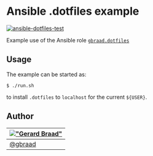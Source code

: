 Ansible .dotfiles example
=========================

[![ansible-dotfiles-test](https://github.com/gbraad-dotfiles/ansible-dotfiles-example/actions/workflows/build-process.yml/badge.svg)](https://github.com/gbraad-dotfiles/ansible-dotfiles-example/actions/workflows/build-process.yml)


Example use of the Ansible role [`gbraad.dotfiles`](https://github.com/gbraad-dotfiles/ansible-role-dotfiles/)


## Usage

The example can be started as:
```
$ ./run.sh
```

to install `.dotfiles` to `localhost` for the current `${USER}`.



## Author

| [!["Gerard Braad"](http://gravatar.com/avatar/e466994eea3c2a1672564e45aca844d0.png?s=60)](http://gbraad.nl "Gerard Braad <me@gbraad.nl>") |
|---|
| [@gbraad](https://gbraad.nl/social) |

